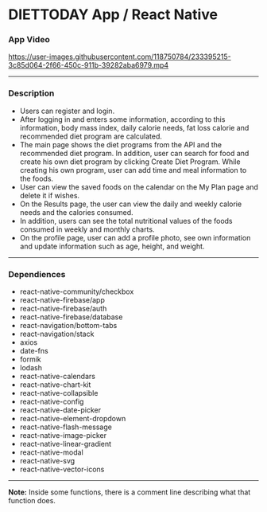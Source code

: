 # DIETTODAY App / React Native

### App Video
https://user-images.githubusercontent.com/118750784/233395215-3c85d064-2f66-450c-911b-39282aba6979.mp4
____________
### Description 
- Users can register and login.
- After logging in and enters some information, according to this information, body mass index, daily calorie needs, fat loss calorie and recommended diet program are calculated.
- The main page shows the diet programs from the API and the recommended diet program. In addition, user can search for food and create his own diet program by clicking Create Diet Program. While creating his own program, user can add time and meal information to the foods.
- User can view the saved foods on the calendar on the My Plan page and delete it if wishes.
- On the Results page, the user can view the daily and weekly calorie needs and the calories consumed.
- In addition, users can see the total nutritional values of the foods consumed in weekly and monthly charts.
- On the profile page, user can add a profile photo, see own information and update information such as age, height, and weight.
___________________
### Dependiences
- react-native-community/checkbox
- react-native-firebase/app
- react-native-firebase/auth
- react-native-firebase/database
- react-navigation/bottom-tabs
- react-navigation/stack
- axios
- date-fns
- formik
- lodash
- react-native-calendars
- react-native-chart-kit
- react-native-collapsible
- react-native-config
- react-native-date-picker
- react-native-element-dropdown
- react-native-flash-message
- react-native-image-picker
- react-native-linear-gradient
- react-native-modal
- react-native-svg
- react-native-vector-icons
___________________

**Note:** Inside some functions, there is a comment line describing what that function does.
